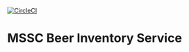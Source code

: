 [![CircleCI](https://circleci.com/gh/mcarvalhodev/mssc-beer-inventory-service?style=svg)](https://circleci.com/gh/mcarvalhodev/mssc-beer-inventory-service)
# MSSC Beer Inventory Service
